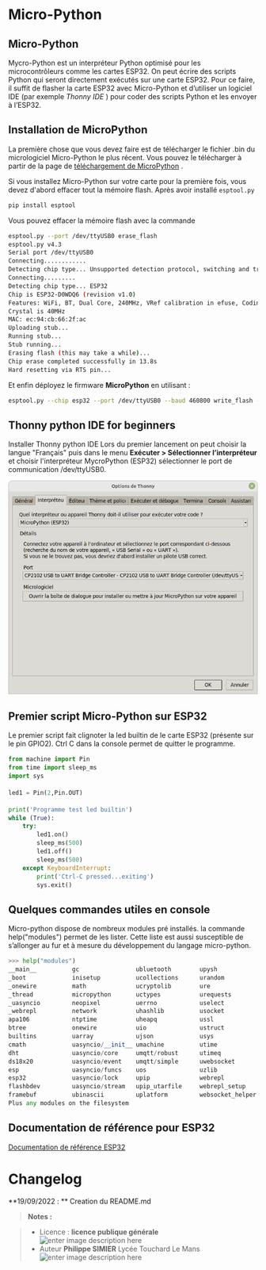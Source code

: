 ﻿# Micro-Python

## Micro-Python 

Mycro-Python est un interpréteur Python optimisé pour les microcontrôleurs comme les cartes ESP32. On peut écrire des scripts Python qui seront directement exécutés sur une carte ESP32. Pour ce faire, il suffit de flasher la carte ESP32 avec Micro-Python  et d’utiliser un logiciel IDE (par exemple _Thonny IDE_ ) pour coder des scripts Python et les envoyer à l’ESP32.

## Installation de MicroPython

La première chose que vous devez faire est de télécharger le fichier .bin du micrologiciel Micro-Python le plus récent.  Vous pouvez le télécharger à partir de la page de [téléchargement de MicroPython](https://micropython.org/download/esp32/) .

Si vous installez Micro-Python sur votre carte pour la première fois, vous devez d'abord effacer tout la mémoire  flash.
Après avoir installé `esptool.py`
```bash
pip install esptool
```
Vous pouvez effacer la mémoire flash avec la commande
```bash
esptool.py --port /dev/ttyUSB0 erase_flash
esptool.py v4.3
Serial port /dev/ttyUSB0
Connecting............
Detecting chip type... Unsupported detection protocol, switching and trying again...
Connecting.........
Detecting chip type... ESP32
Chip is ESP32-D0WDQ6 (revision v1.0)
Features: WiFi, BT, Dual Core, 240MHz, VRef calibration in efuse, Coding Scheme None
Crystal is 40MHz
MAC: ec:94:cb:66:2f:ac
Uploading stub...
Running stub...
Stub running...
Erasing flash (this may take a while)...
Chip erase completed successfully in 13.8s
Hard resetting via RTS pin...


```
Et enfin déployez le firmware **MicroPython** en utilisant :

```bash
esptool.py --chip esp32 --port /dev/ttyUSB0 --baud 460800 write_flash -z 0x1000 esp32-20220618-v1.19.1.bin
```
## Thonny python IDE for beginners

Installer Thonny python IDE
Lors du premier lancement on peut choisir la langue "Français"
puis dans le menu **Exécuter > Sélectionner l’interpréteur** et  choisir l'interpréteur MycroPython (ESP32) 
sélectionner le port de communication /dev/ttyUSB0.

![Interpreteur](/21_carte_clavier_snir/05_Micro_Python/Options_interpreteur.png) 

## Premier script Micro-Python sur ESP32

Le premier script fait clignoter la led builtin de le carte ESP32 (présente sur le pin GPIO2).
Ctrl C dans la console permet de quitter le programme.
```python
from machine import Pin
from time import sleep_ms
import sys

led1 = Pin(2,Pin.OUT)

print('Programme test led builtin')
while (True):
    try:
        led1.on()   
        sleep_ms(500)
        led1.off()    
        sleep_ms(500)
    except KeyboardInterrupt:
        print('Ctrl-C pressed...exiting')
        sys.exit()
```

## Quelques commandes utiles en console

Micro-python dispose de nombreux modules pré installés. la commande help("modules") permet de les lister.  Cette liste est aussi susceptible de s’allonger au fur et à mesure du développement du langage micro-python.
```python
>>> help("modules") 
__main__          gc                ubluetooth        upysh
_boot             inisetup          ucollections      urandom
_onewire          math              ucryptolib        ure
_thread           micropython       uctypes           urequests
_uasyncio         neopixel          uerrno            uselect
_webrepl          network           uhashlib          usocket
apa106            ntptime           uheapq            ussl
btree             onewire           uio               ustruct
builtins          uarray            ujson             usys
cmath             uasyncio/__init__ umachine          utime
dht               uasyncio/core     umqtt/robust      utimeq
ds18x20           uasyncio/event    umqtt/simple      uwebsocket
esp               uasyncio/funcs    uos               uzlib
esp32             uasyncio/lock     upip              webrepl
flashbdev         uasyncio/stream   upip_utarfile     webrepl_setup
framebuf          ubinascii         uplatform         websocket_helper
Plus any modules on the filesystem
```
## Documentation de référence pour ESP32

[Documentation de référence ESP32](https://docs.micropython.org/en/latest/esp32/quickref.html)


# Changelog

**19/09/2022 : ** Creation du README.md 

> **Notes :**


> - Licence : **licence publique générale** ![enter image description here](https://img.shields.io/badge/licence-GPL-green.svg)
> - Auteur **Philippe SIMIER** Lycée Touchard Le Mans
>  ![enter image description here](https://img.shields.io/badge/built-passing-green.svg)
<!-- TOOLBOX 
